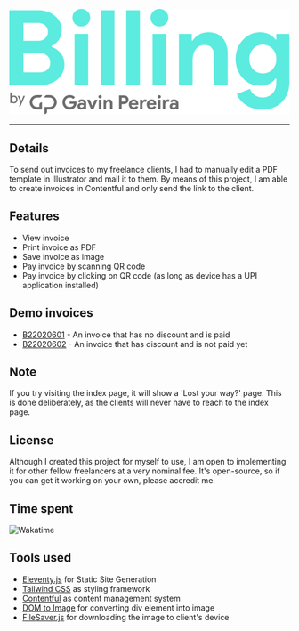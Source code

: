 ![](/src/img/wordmark.png)

---

## Details

To send out invoices to my freelance clients, I had to manually edit a PDF template in Illustrator and mail it to them. By means of this project, I am able to create invoices in Contentful and only send the link to the client.

## Features

- View invoice
- Print invoice as PDF
- Save invoice as image
- Pay invoice by scanning QR code
- Pay invoice by clicking on QR code (as long as device has a UPI application installed)

## Demo invoices

- [B22020601](https://bills.gavinpereira.in/B22020601) - An invoice that has no discount and is paid
- [B22020602](https://bills.gavinpereira.in/B22020602) - An invoice that has discount and is not paid yet

## Note

If you try visiting the index page, it will show a 'Lost your way?' page. This is done deliberately, as the clients will never have to reach to the index page.

## License

Although I created this project for myself to use, I am open to implementing it for other fellow freelancers at a very nominal fee. It's open-source, so if you can get it working on your own, please accredit me.

## Time spent

![Wakatime](https://wakatime.com/badge/user/66367175-eadf-48f0-89af-d30bf9e2dc7c/project/580e658b-16ae-466e-858a-730bc72afb2b.svg?style=for-the-badge)

## Tools used

- [Eleventy.js](https://www.11ty.dev/) for Static Site Generation
- [Tailwind CSS](https://tailwindcss.com/) as styling framework
- [Contentful](https://www.contentful.com/) as content management system
- [DOM to Image](https://github.com/tsayen/dom-to-image) for converting div element into image
- [FileSaver.js](https://github.com/eligrey/FileSaver.js/) for downloading the image to client's device

